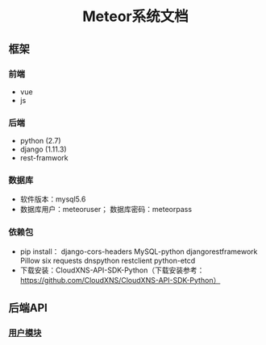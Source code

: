 # <center>Meteor系统文档</center>
## 框架
### 前端
* vue
* js 
### 后端
* python (2.7)
* django (1.11.3)
* rest-framwork

### 数据库
* 软件版本：mysql5.6
* 数据库用户：meteoruser； 数据库密码：meteorpass

### 依赖包
* pip install： django-cors-headers MySQL-python djangorestframework Pillow six requests dnspython restclient python-etcd
* 下载安装：CloudXNS-API-SDK-Python（下载安装参考：https://github.com/CloudXNS/CloudXNS-API-SDK-Python）

## 后端API
### [用户模块](./docs/后端API.md)